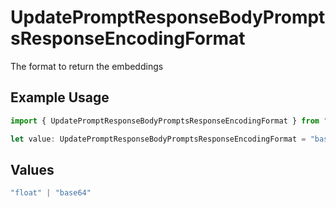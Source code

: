 # UpdatePromptResponseBodyPromptsResponseEncodingFormat

The format to return the embeddings

## Example Usage

```typescript
import { UpdatePromptResponseBodyPromptsResponseEncodingFormat } from "orq-poc-typescript-multi-env-version/models/operations";

let value: UpdatePromptResponseBodyPromptsResponseEncodingFormat = "base64";
```

## Values

```typescript
"float" | "base64"
```